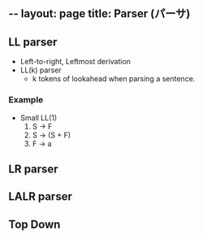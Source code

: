 --
layout: page
title: Parser (パーサ)
---

## LL parser

* Left-to-right, Leftmost derivation
* LL(k) parser
    * k tokens of lookahead when parsing a sentence.

### Example

* Small LL(1)
    1. S -> F
    2. S -> (S + F)
    3. F -> a

## LR parser

## LALR parser

## Top Down
